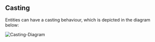 ## Casting

Entities can have a casting behaviour, which is depicted in the diagram below:

![Casting-Diagram](https://rawgit.com/entice/entice/master/casting.svg)
